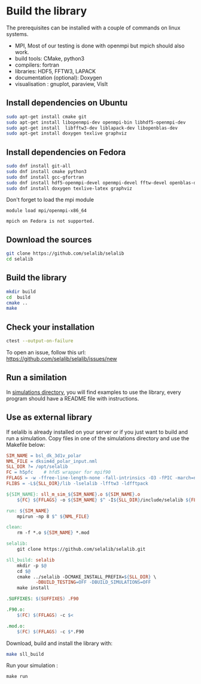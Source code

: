 # Build the library

The prerequisites can be installed with a couple of commands on linux systems. 
- MPI, Most of our testing is done with openmpi but mpich should also work.
- build tools: CMake, python3
- compilers: fortran
- libraries: HDF5, FFTW3, LAPACK
- documentation (optional): Doxygen
- visualisation : gnuplot, paraview, VisIt

## Install dependencies on Ubuntu

```bash
sudo apt-get install cmake git
sudo apt-get install libopenmpi-dev openmpi-bin libhdf5-openmpi-dev
sudo apt-get install  libfftw3-dev liblapack-dev libopenblas-dev
sudo apt-get install doxygen texlive graphviz
```

## Install dependencies on Fedora

```bash
sudo dnf install git-all
sudo dnf install cmake python3
sudo dnf install gcc-gfortran
sudo dnf install hdf5-openmpi-devel openmpi-devel fftw-devel openblas-devel
sudo dnf install doxygen texlive-latex graphviz
```

Don't forget to load the mpi module

```
module load mpi/openmpi-x86_64
```

```{warning}
mpich on Fedora is not supported.
```

## Download the sources
```bash
git clone https://github.com/selalib/selalib
cd selalib
```

## Build the library
```bash
mkdir build
cd  build
cmake ..
make 
```
## Check your installation
```bash
ctest --output-on-failure
```

To open an issue, follow this url: <https://github.com/selalib/selalib/issues/new>

## Run a similation

In [simulations directory](https://github.com/selalib/selalib/tree/main/simulations), you will find examples to use the library, every program should have a README file with instructions.

## Use as external library

If selalib is already installed on your server or if you just want to build and run a simulation. Copy files in one of the simulations directory and use the Makefile below:

```makefile
SIM_NAME = bsl_dk_3d1v_polar
NML_FILE = dksim4d_polar_input.nml
SLL_DIR ?= /opt/selalib
FC = h5pfc    # hfd5 wrapper for mpif90
FFLAGS = -w -ffree-line-length-none -fall-intrinsics -O3 -fPIC -march=native -I${SLL_DIR}/include/selalib
FLIBS = -L${SLL_DIR}/lib -lselalib -lfftw3 -ldfftpack

${SIM_NAME}: sll_m_sim_${SIM_NAME}.o ${SIM_NAME}.o
	${FC} ${FFLAGS} -o ${SIM_NAME} $^ -I${SLL_DIR}/include/selalib ${FLIBS}

run: ${SIM_NAME}
	mpirun -np 8 $^ ${NML_FILE}

clean:
	rm -f *.o ${SIM_NAME} *.mod

selalib:
	git clone https://github.com/selalib/selalib.git

sll_build: selalib
	mkdir -p $@
	cd $@
	cmake ../selalib -DCMAKE_INSTALL_PREFIX=${SLL_DIR} \
 	       -DBUILD_TESTING=OFF -DBUILD_SIMULATIONS=OFF
	make install

.SUFFIXES: $(SUFFIXES) .F90

.F90.o:
	$(FC) $(FFLAGS) -c $<

.mod.o:
	$(FC) $(FFLAGS) -c $*.F90
```

Download, build and install the library with:
```bash
make sll_build
```
Run your simulation :
```
make run
```

